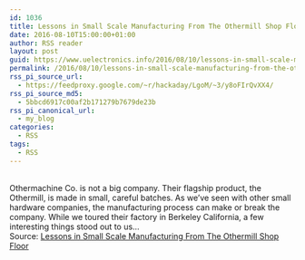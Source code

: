 ```yaml
---
id: 1036
title: Lessons in Small Scale Manufacturing From The Othermill Shop Floor
date: 2016-08-10T15:00:00+01:00
author: RSS reader
layout: post
guid: https://www.uelectronics.info/2016/08/10/lessons-in-small-scale-manufacturing-from-the-othermill-shop-floor/
permalink: /2016/08/10/lessons-in-small-scale-manufacturing-from-the-othermill-shop-floor/
rss_pi_source_url:
  - https://feedproxy.google.com/~r/hackaday/LgoM/~3/y8oFIrQvXX4/
rss_pi_source_md5:
  - 5bbcd6917c00af2b171279b7679de23b
rss_pi_canonical_url:
  - my_blog
categories:
  - RSS
tags:
  - RSS
---
```

&#013;  
Othermachine Co. is not a big company. Their flagship product, the Othermill, is made in small, careful batches. As we’ve seen with other small hardware companies, the manufacturing process can make or break the company. While we toured their factory in Berkeley California, a few interesting things stood out to us…&#013;  
Source: <a href="https://feedproxy.google.com/~r/hackaday/LgoM/~3/y8oFIrQvXX4/" target="_blank">Lessons in Small Scale Manufacturing From The Othermill Shop Floor</a>